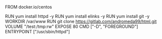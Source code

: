 FROM docker.io/centos

RUN yum install httpd -y
RUN yum install elinks -y
RUN  yum install git -y
WORKDIR /var/www
RUN git clone https://gitlab.com/andromeda99/html.git
VOLUME "/test:/tmp:rw"
EXPOSE 80
CMD ["-D", "FOREGROUND"]
ENTRYPOINT ["/usr/sbin/httpd"]

